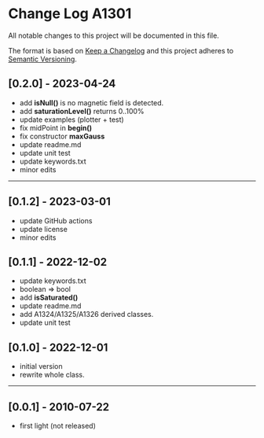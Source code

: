 # Change Log A1301

All notable changes to this project will be documented in this file.

The format is based on [Keep a Changelog](http://keepachangelog.com/)
and this project adheres to [Semantic Versioning](http://semver.org/).


## [0.2.0] - 2023-04-24
- add **isNull()** is no magnetic field is detected.
- add **saturationLevel()** returns 0..100%
- update examples (plotter + test)
- fix midPoint in **begin()**
- fix constructor **maxGauss**
- update readme.md
- update unit test
- update keywords.txt
- minor edits

----

## [0.1.2] - 2023-03-01
- update GitHub actions
- update license
- minor edits

## [0.1.1] - 2022-12-02
- update keywords.txt
- boolean => bool
- add **isSaturated()**
- update readme.md
- add A1324/A1325/A1326 derived classes.
- update unit test

## [0.1.0] - 2022-12-01
- initial version
- rewrite whole class.

----

## [0.0.1] - 2010-07-22
- first light (not released)
